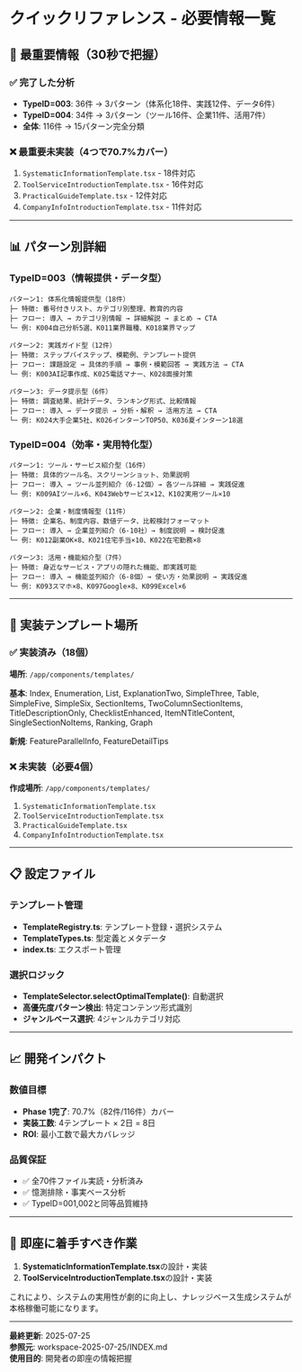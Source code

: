 # クイックリファレンス - 必要情報一覧

## 🎯 最重要情報（30秒で把握）

### **✅ 完了した分析**
- **TypeID=003**: 36件 → 3パターン（体系化18件、実践12件、データ6件）
- **TypeID=004**: 34件 → 3パターン（ツール16件、企業11件、活用7件）
- **全体**: 116件 → 15パターン完全分類

### **❌ 最重要未実装（4つで70.7%カバー）**
1. `SystematicInformationTemplate.tsx` - 18件対応
2. `ToolServiceIntroductionTemplate.tsx` - 16件対応  
3. `PracticalGuideTemplate.tsx` - 12件対応
4. `CompanyInfoIntroductionTemplate.tsx` - 11件対応

---

## 📊 パターン別詳細

### **TypeID=003（情報提供・データ型）**
```
パターン1: 体系化情報提供型（18件）
├─ 特徴: 番号付きリスト、カテゴリ別整理、教育的内容
├─ フロー: 導入 → カテゴリ別情報 → 詳細解説 → まとめ → CTA
└─ 例: K004自己分析5選、K011業界職種、K018業界マップ

パターン2: 実践ガイド型（12件）  
├─ 特徴: ステップバイステップ、模範例、テンプレート提供
├─ フロー: 課題設定 → 具体的手順 → 事例・模範回答 → 実践方法 → CTA
└─ 例: K003AI記事作成、K025電話マナー、K028面接対策

パターン3: データ提示型（6件）
├─ 特徴: 調査結果、統計データ、ランキング形式、比較情報
├─ フロー: 導入 → データ提示 → 分析・解釈 → 活用方法 → CTA
└─ 例: K024大手企業5社、K026インターンTOP50、K036夏インターン18選
```

### **TypeID=004（効率・実用特化型）**
```
パターン1: ツール・サービス紹介型（16件）
├─ 特徴: 具体的ツール名、スクリーンショット、効果説明
├─ フロー: 導入 → ツール並列紹介（6-12個）→ 各ツール詳細 → 実践促進
└─ 例: K009AIツール×6、K043Webサービス×12、K102実用ツール×10

パターン2: 企業・制度情報型（11件）
├─ 特徴: 企業名、制度内容、数値データ、比較検討フォーマット  
├─ フロー: 導入 → 企業並列紹介（6-10社）→ 制度説明 → 検討促進
└─ 例: K012副業OK×8、K021住宅手当×10、K022在宅勤務×8

パターン3: 活用・機能紹介型（7件）
├─ 特徴: 身近なサービス・アプリの隠れた機能、即実践可能
├─ フロー: 導入 → 機能並列紹介（6-8個）→ 使い方・効果説明 → 実践促進
└─ 例: K093スマホ×8、K097Google×8、K099Excel×6
```

---

## 🔧 実装テンプレート場所

### **✅ 実装済み（18個）**
**場所**: `/app/components/templates/`

**基本**: Index, Enumeration, List, ExplanationTwo, SimpleThree, Table, SimpleFive, SimpleSix, SectionItems, TwoColumnSectionItems, TitleDescriptionOnly, ChecklistEnhanced, ItemNTitleContent, SingleSectionNoItems, Ranking, Graph

**新規**: FeatureParallelInfo, FeatureDetailTips

### **❌ 未実装（必要4個）**
**作成場所**: `/app/components/templates/`

1. `SystematicInformationTemplate.tsx`
2. `ToolServiceIntroductionTemplate.tsx` 
3. `PracticalGuideTemplate.tsx`
4. `CompanyInfoIntroductionTemplate.tsx`

---

## 📋 設定ファイル

### **テンプレート管理**
- **TemplateRegistry.ts**: テンプレート登録・選択システム
- **TemplateTypes.ts**: 型定義とメタデータ  
- **index.ts**: エクスポート管理

### **選択ロジック**
- **TemplateSelector.selectOptimalTemplate()**: 自動選択
- **高優先度パターン検出**: 特定コンテンツ形式識別
- **ジャンルベース選択**: 4ジャンルカテゴリ対応

---

## 📈 開発インパクト

### **数値目標**
- **Phase 1完了**: 70.7%（82件/116件）カバー
- **実装工数**: 4テンプレート × 2日 = 8日  
- **ROI**: 最小工数で最大カバレッジ

### **品質保証**
- ✅ 全70件ファイル実読・分析済み
- ✅ 憶測排除・事実ベース分析
- ✅ TypeID=001,002と同等品質維持

---

## 🚀 即座に着手すべき作業

1. **SystematicInformationTemplate.tsx**の設計・実装
2. **ToolServiceIntroductionTemplate.tsx**の設計・実装

これにより、システムの実用性が劇的に向上し、ナレッジベース生成システムが本格稼働可能になります。

---

**最終更新**: 2025-07-25  
**参照元**: workspace-2025-07-25/INDEX.md  
**使用目的**: 開発者の即座の情報把握